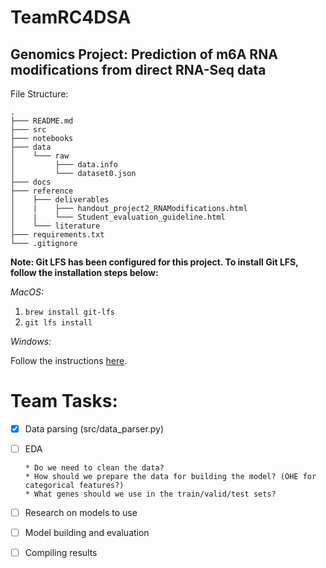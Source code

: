 # TeamRC4DSA

## Genomics Project: Prediction of m6A RNA modifications from direct RNA-Seq data

File Structure:
```
.
├─── README.md
├─── src
├─── notebooks
├─── data
│    └─── raw
│         ├─── data.info
│         └─── dataset0.json
├─── docs
├─── reference
│    ├─── deliverables
│    |    ├─── handout_project2_RNAModifications.html
│    |    └─── Student_evaluation_guideline.html
│    └─── literature
├─── requirements.txt
└─── .gitignore
```

**Note: Git LFS has been configured for this project. To install Git LFS, follow the installation steps below:**

*MacOS:*

1. `brew install git-lfs`
2. `git lfs install`

*Windows:*

Follow the instructions [here](https://docs.github.com/en/repositories/working-with-files/managing-large-files/installing-git-large-file-storage).


# Team Tasks:

- [X] Data parsing (src/data_parser.py)
- [ ] EDA

      * Do we need to clean the data?
      * How should we prepare the data for building the model? (OHE for categorical features?)
      * What genes should we use in the train/valid/test sets?
- [ ] Research on models to use
- [ ] Model building and evaluation
- [ ] Compiling results
